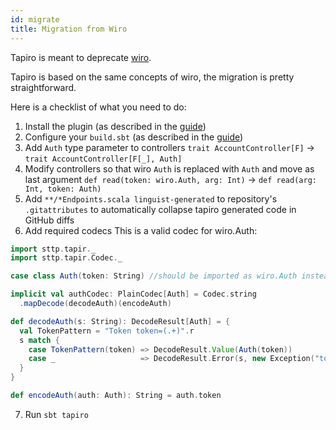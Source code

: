 ```yaml
---
id: migrate
title: Migration from Wiro
---
```


Tapiro is meant to deprecate [wiro](https://github.com/buildo/wiro).

Tapiro is based on the same concepts of wiro, the migration is pretty straightforward.

Here is a checklist of what you need to do:

1. Install the plugin (as described in the [guide](installation.md))
2. Configure your `build.sbt` (as described in the [guide](installation.md))
3. Add `Auth` type parameter to controllers
   `trait AccountController[F]` -> `trait AccountController[F[_], Auth]`
4. Modify controllers so that wiro `Auth` is replaced with `Auth` and move as last argument
   `def read(token: wiro.Auth, arg: Int)` -> `def read(arg: Int, token: Auth)`
5. Add `**/*Endpoints.scala linguist-generated` to repository's `.gitattributes` to automatically collapse tapiro generated code in GitHub diffs
6. Add required codecs
   This is a valid codec for wiro.Auth:

```scala mdoc
import sttp.tapir._
import sttp.tapir.Codec._

case class Auth(token: String) //should be imported as wiro.Auth instead

implicit val authCodec: PlainCodec[Auth] = Codec.string
  .mapDecode(decodeAuth)(encodeAuth)

def decodeAuth(s: String): DecodeResult[Auth] = {
  val TokenPattern = "Token token=(.+)".r
  s match {
    case TokenPattern(token) => DecodeResult.Value(Auth(token))
    case _                   => DecodeResult.Error(s, new Exception("token not found"))
  }
}

def encodeAuth(auth: Auth): String = auth.token
```

7. Run `sbt tapiro`
